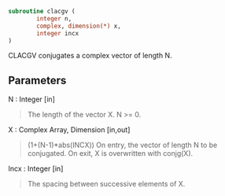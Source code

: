 ```fortran
subroutine clacgv (
		integer n,
		complex, dimension(*) x,
		integer incx
)
```

 CLACGV conjugates a complex vector of length N.

## Parameters
N : Integer [in]
> The length of the vector X.  N >= 0.

X : Complex Array, Dimension [in,out]
> (1+(N-1)*abs(INCX))
> On entry, the vector of length N to be conjugated.
> On exit, X is overwritten with conjg(X).

Incx : Integer [in]
> The spacing between successive elements of X.


